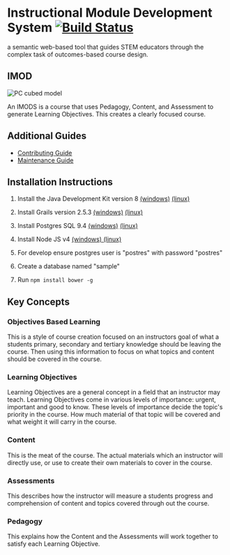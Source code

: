 # Instructional Module Development System [![Build Status](https://travis-ci.org/IMOD-ASU/imod.svg?branch=master)](https://travis-ci.org/IMOD-ASU/imod)

a semantic web-based tool that guides STEM educators through the complex task of outcomes-based course design.

## IMOD

![PC cubed model](http://imod-asu.weebly.com/uploads/2/9/6/3/29635095/1400168368.jpg "PC cubed model")

An IMODS is a course that uses Pedagogy, Content, and Assessment to generate Learning Objectives.
This creates a clearly focused course.

## Additional Guides

* [Contributing Guide](https://github.com/IMOD-ASU/imod/blob/master/CONTRIBUTING.md)
* [Maintenance Guide](https://github.com/IMOD-ASU/imod/blob/master/MAINTENANCE.md)

## Installation Instructions

1. Install the Java Development Kit version 8
[(windows)](http://www.oracle.com/technetwork/java/javase/downloads/jdk8-downloads-2133151.html)
[(linux)](http://openjdk.java.net/install/)

2. Install Grails version 2.5.3
[(windows)](http://grails.org/doc/latest/guide/gettingStarted.html#requirements)
[(linux)](http://gvmtool.net/)

3. Install Postgres SQL 9.4 [(windows)](http://www.postgresql.org/download/windows/)
[(linux)](https://help.ubuntu.com/community/PostgreSQL)

4. Install Node JS v4 [(windows) (linux)](https://nodejs.org/en/download/)

5. For develop ensure postgres user is "postres" with password "postres"

6. Create a database named "sample"

7. Run `npm install bower -g`

## Key Concepts

### Objectives Based Learning

This is a style of course creation focused on an instructors goal of what a students primary, secondary and tertiary
knowledge should be leaving the course. Then using this information to focus on what topics and content should be
covered in the course.

### Learning Objectives

Learning Objectives are a general concept in a field that an instructor may teach.
Learning Objectives come in various levels of importance: urgent, important and good to know.
These levels of importance decide the topic's priority in the course.
How much material of that topic will be covered and what weight it will carry in the course.

### Content

This is the meat of the course.
The actual materials which an instructor will directly use, or use to create their own materials to cover in the course.

### Assessments

This describes how the instructor will measure a students progress and comprehension of content and topics covered
through out the course.

### Pedagogy

This explains how the Content and the Assessments will work together to satisfy each Learning Objective.
